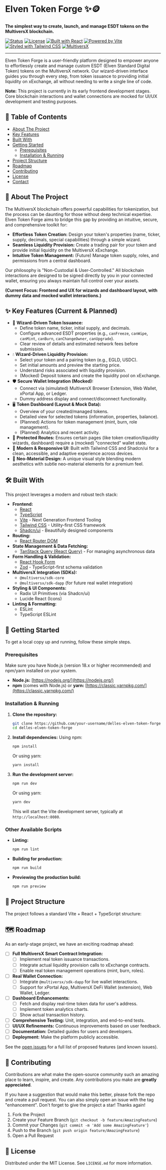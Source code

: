 # Elven Token Forge ✨🪙

**The simplest way to create, launch, and manage ESDT tokens on the MultiversX blockchain.**

[![Status](https://img.shields.io/badge/status-in_development-yellow)](https://github.com/your-username/delles-elven-token-forge)
[![License](https://img.shields.io/badge/license-MIT-blue.svg)](LICENSE.md)
[![Built with React](https://img.shields.io/badge/Built%20with-React-61DAFB?logo=react)](https://reactjs.org/)
[![Powered by Vite](https://img.shields.io/badge/Powered%20by-Vite-646CFF?logo=vite)](https://vitejs.dev/)
[![Styled with Tailwind CSS](https://img.shields.io/badge/Styled%20with-Tailwind%20CSS-38B2AC?logo=tailwind-css)](https://tailwindcss.com/)
[![MultiversX](https://img.shields.io/badge/Blockchain-MultiversX-8C2AFA?logo=multiversx)](https://multiversx.com/)

---

Elven Token Forge is a user-friendly platform designed to empower anyone to effortlessly create and manage custom ESDT (Elven Standard Digital Token) tokens on the MultiversX network. Our wizard-driven interface guides you through every step, from token issuance to providing initial liquidity on xExchange, all without needing to write a single line of code.

**Note:** This project is currently in its early frontend development stages. Core blockchain interactions and wallet connections are mocked for UI/UX development and testing purposes.

## 📜 Table of Contents

-   [About The Project](#about-the-project)
-   [Key Features](#key-features)
-   [Built With](#built-with)
-   [Getting Started](#getting-started)
    -   [Prerequisites](#prerequisites)
    -   [Installation & Running](#installation--running)
-   [Project Structure](#project-structure)
-   [Roadmap](#roadmap)
-   [Contributing](#contributing)
-   [License](#license)
-   [Contact](#contact)

## 🎯 About The Project

The MultiversX blockchain offers powerful capabilities for tokenization, but the process can be daunting for those without deep technical expertise. Elven Token Forge aims to bridge this gap by providing an intuitive, secure, and comprehensive toolkit for:

-   **Effortless Token Creation:** Design your token's properties (name, ticker, supply, decimals, special capabilities) through a simple wizard.
-   **Seamless Liquidity Provision:** Create a trading pair for your token and provide initial liquidity on the MultiversX xExchange.
-   **Intuitive Token Management:** (Future) Manage token supply, roles, and permissions from a central dashboard.

Our philosophy is "Non-Custodial & User-Controlled." All blockchain interactions are designed to be signed directly by you in your connected wallet, ensuring you always maintain full control over your assets.

**(Current Focus: Frontend and UX for wizards and dashboard layout, with dummy data and mocked wallet interactions.)**

## ✨ Key Features (Current & Planned)

-   🧙 **Wizard-Driven Token Issuance:**
    -   Define token name, ticker, initial supply, and decimals.
    -   Configure advanced ESDT properties (e.g., `canFreeze`, `canWipe`, `canMint`, `canBurn`, `canChangeOwner`, `canUpgrade`).
    -   Clear review of details and estimated network fees before submission.
-   💧 **Wizard-Driven Liquidity Provision:**
    -   Select your token and a pairing token (e.g., EGLD, USDC).
    -   Set initial amounts and preview the starting price.
    -   Understand risks associated with liquidity provision.
    -   (Mocked) Deposit tokens and create the liquidity pool on xExchange.
-   🛡️ **Secure Wallet Integration (Mocked):**
    -   Connect via (simulated) MultiversX Browser Extension, Web Wallet, xPortal App, or Ledger.
    -   Dummy address display and connect/disconnect functionality.
-   🖥️ **Token Dashboard (Layout & Mock Data):**
    -   Overview of your created/managed tokens.
    -   Detailed view for selected tokens (information, properties, balance).
    -   (Planned) Actions for token management (mint, burn, role management).
    -   (Planned) Analytics and recent activity.
-   🔐 **Protected Routes:** Ensures certain pages (like token creation/liquidity wizards, dashboard) require a (mocked) "connected" wallet state.
-   🎨 **Modern & Responsive UI:** Built with Tailwind CSS and Shadcn/ui for a clean, accessible, and adaptive experience across devices.
-   🍃 **Neo-Material Design:** A unique visual style blending modern aesthetics with subtle neo-material elements for a premium feel.

## 🛠️ Built With

This project leverages a modern and robust tech stack:

-   **Frontend:**
    -   [React](https://reactjs.org/)
    -   [TypeScript](https://www.typescriptlang.org/)
    -   [Vite](https://vitejs.dev/) - Next Generation Frontend Tooling
    -   [Tailwind CSS](https://tailwindcss.com/) - Utility-first CSS framework
    -   [Shadcn/ui](https://ui.shadcn.com/) - Beautifully designed components
-   **Routing:**
    -   [React Router DOM](https://reactrouter.com/)
-   **State Management & Data Fetching:**
    -   [TanStack Query (React Query)](https://tanstack.com/query/latest) - For managing asynchronous data
-   **Form Handling & Validation:**
    -   [React Hook Form](https://react-hook-form.com/)
    -   [Zod](https://zod.dev/) - TypeScript-first schema validation
-   **MultiversX Integration (SDKs):**
    -   `@multiversx/sdk-core`
    -   `@multiversx/sdk-dapp` (for future real wallet integration)
-   **Styling & UI Components:**
    -   Radix UI Primitives (via Shadcn/ui)
    -   Lucide React (Icons)
-   **Linting & Formatting:**
    -   ESLint
    -   TypeScript ESLint

## 🚀 Getting Started

To get a local copy up and running, follow these simple steps.

### Prerequisites

Make sure you have Node.js (version 18.x or higher recommended) and npm/yarn installed on your system.

-   **Node.js:** [https://nodejs.org/](https://nodejs.org/)
-   **npm** (comes with Node.js) or **yarn:** [https://classic.yarnpkg.com/](https://classic.yarnpkg.com/)

### Installation & Running

1.  **Clone the repository:**
    ```bash
    git clone https://github.com/your-username/delles-elven-token-forge.git
    cd delles-elven-token-forge
    ```
2.  **Install dependencies:**
    Using npm:
    ```bash
    npm install
    ```
    Or using yarn:
    ```bash
    yarn install
    ```
3.  **Run the development server:**
    ```bash
    npm run dev
    ```
    Or using yarn:
    ```bash
    yarn dev
    ```
    This will start the Vite development server, typically at `http://localhost:8080`.

### Other Available Scripts

-   **Linting:**
    ```bash
    npm run lint
    ```
-   **Building for production:**
    ```bash
    npm run build
    ```
-   **Previewing the production build:**
    ```bash
    npm run preview
    ```

## 📁 Project Structure

The project follows a standard Vite + React + TypeScript structure:

## 🗺️ Roadmap

As an early-stage project, we have an exciting roadmap ahead:

-   [ ] **Full MultiversX Smart Contract Integration:**
    -   [ ] Implement real token issuance transactions.
    -   [ ] Integrate actual liquidity provision calls to xExchange contracts.
    -   [ ] Enable real token management operations (mint, burn, roles).
-   [ ] **Real Wallet Connection:**
    -   [ ] Integrate `@multiversx/sdk-dapp` for live wallet interactions.
    -   [ ] Support for xPortal App, MultiversX DeFi Wallet (extension), Web Wallet, Ledger.
-   [ ] **Dashboard Enhancements:**
    -   [ ] Fetch and display real-time token data for user's address.
    -   [ ] Implement token analytics charts.
    -   [ ] Show actual transaction history.
-   [ ] **Comprehensive Testing:** Unit, integration, and end-to-end tests.
-   [ ] **UI/UX Refinements:** Continuous improvements based on user feedback.
-   [ ] **Documentation:** Detailed guides for users and developers.
-   [ ] **Deployment:** Make the platform publicly accessible.

See the [open issues](https://github.com/your-username/delles-elven-token-forge/issues) for a full list of proposed features (and known issues).

## 🙌 Contributing

Contributions are what make the open-source community such an amazing place to learn, inspire, and create. Any contributions you make are **greatly appreciated**.

If you have a suggestion that would make this better, please fork the repo and create a pull request. You can also simply open an issue with the tag "enhancement".
Don't forget to give the project a star! Thanks again!

1.  Fork the Project
2.  Create your Feature Branch (`git checkout -b feature/AmazingFeature`)
3.  Commit your Changes (`git commit -m 'Add some AmazingFeature'`)
4.  Push to the Branch (`git push origin feature/AmazingFeature`)
5.  Open a Pull Request

## 📄 License

Distributed under the MIT License. See `LICENSE.md` for more information.
